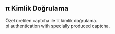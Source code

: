 ## π Kimlik Doğrulama
Özel üretilen captcha ile π kimlik doğrulama.</br>
pi authentication with specially produced captcha.
